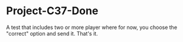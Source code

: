 # Project-C37-Done
A test that includes two or more player where for now, you choose the "correct" option and send it. That's it.
